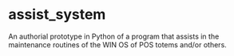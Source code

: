 # assist_system
An authorial prototype in Python of a program that assists in the maintenance routines of the WIN OS of POS totems and/or others.
